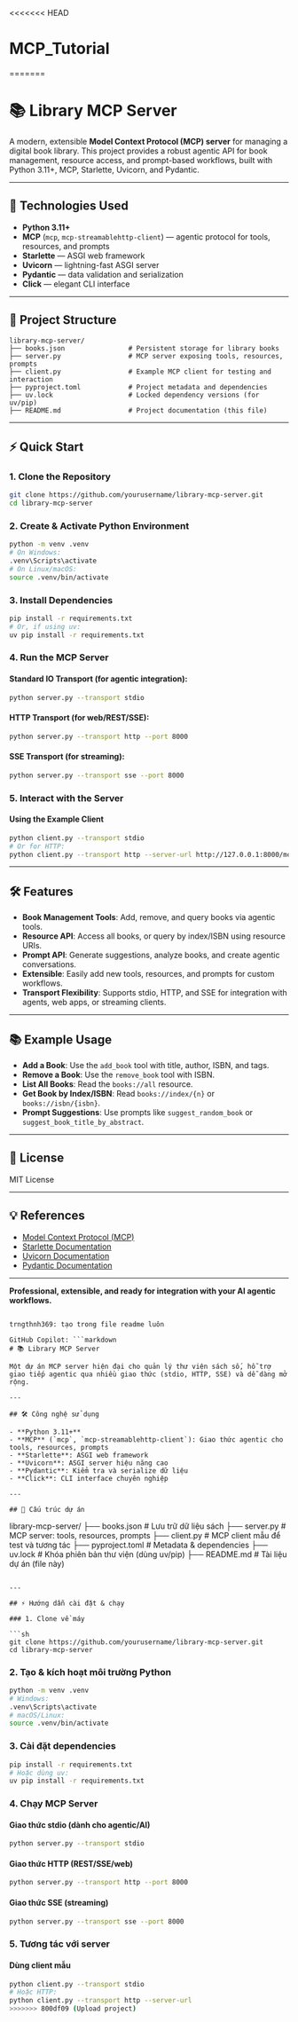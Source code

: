 <<<<<<< HEAD
# MCP_Tutorial
=======
# 📚 Library MCP Server

A modern, extensible **Model Context Protocol (MCP) server** for managing a digital book library. This project provides a robust agentic API for book management, resource access, and prompt-based workflows, built with Python 3.11+, MCP, Starlette, Uvicorn, and Pydantic.

---

## 🚀 Technologies Used

- **Python 3.11+**
- **MCP** (`mcp`, `mcp-streamablehttp-client`) — agentic protocol for tools, resources, and prompts
- **Starlette** — ASGI web framework
- **Uvicorn** — lightning-fast ASGI server
- **Pydantic** — data validation and serialization
- **Click** — elegant CLI interface

---

## 📁 Project Structure

```
library-mcp-server/
├── books.json                # Persistent storage for library books
├── server.py                 # MCP server exposing tools, resources, prompts
├── client.py                 # Example MCP client for testing and interaction
├── pyproject.toml            # Project metadata and dependencies
├── uv.lock                   # Locked dependency versions (for uv/pip)
├── README.md                 # Project documentation (this file)
```

---

## ⚡ Quick Start

### 1. Clone the Repository

```sh
git clone https://github.com/yourusername/library-mcp-server.git
cd library-mcp-server
```

### 2. Create & Activate Python Environment

```sh
python -m venv .venv
# On Windows:
.venv\Scripts\activate
# On Linux/macOS:
source .venv/bin/activate
```

### 3. Install Dependencies

```sh
pip install -r requirements.txt
# Or, if using uv:
uv pip install -r requirements.txt
```

### 4. Run the MCP Server

#### Standard IO Transport (for agentic integration):

```sh
python server.py --transport stdio
```

#### HTTP Transport (for web/REST/SSE):

```sh
python server.py --transport http --port 8000
```

#### SSE Transport (for streaming):

```sh
python server.py --transport sse --port 8000
```

### 5. Interact with the Server

#### Using the Example Client

```sh
python client.py --transport stdio
# Or for HTTP:
python client.py --transport http --server-url http://127.0.0.1:8000/mcp
```

---

## 🛠️ Features

- **Book Management Tools**: Add, remove, and query books via agentic tools.
- **Resource API**: Access all books, or query by index/ISBN using resource URIs.
- **Prompt API**: Generate suggestions, analyze books, and create agentic conversations.
- **Extensible**: Easily add new tools, resources, and prompts for custom workflows.
- **Transport Flexibility**: Supports stdio, HTTP, and SSE for integration with agents, web apps, or streaming clients.

---

## 📚 Example Usage

- **Add a Book**: Use the `add_book` tool with title, author, ISBN, and tags.
- **Remove a Book**: Use the `remove_book` tool with ISBN.
- **List All Books**: Read the `books://all` resource.
- **Get Book by Index/ISBN**: Read `books://index/{n}` or `books://isbn/{isbn}`.
- **Prompt Suggestions**: Use prompts like `suggest_random_book` or `suggest_book_title_by_abstract`.

---

## 📝 License

MIT License

---

## 💡 References

- [Model Context Protocol (MCP)](https://modelcontextprotocol.io/)
- [Starlette Documentation](https://www.starlette.io/)
- [Uvicorn Documentation](https://www.uvicorn.org/)
- [Pydantic Documentation](https://docs.pydantic.dev/)

---

**Professional, extensible, and ready for integration with your AI agentic workflows.**
```

trngthnh369: tạo trong file readme luôn

GitHub Copilot: ```markdown
# 📚 Library MCP Server

Một dự án MCP server hiện đại cho quản lý thư viện sách số, hỗ trợ giao tiếp agentic qua nhiều giao thức (stdio, HTTP, SSE) và dễ dàng mở rộng.

---

## 🛠 Công nghệ sử dụng

- **Python 3.11+**
- **MCP** (`mcp`, `mcp-streamablehttp-client`): Giao thức agentic cho tools, resources, prompts
- **Starlette**: ASGI web framework
- **Uvicorn**: ASGI server hiệu năng cao
- **Pydantic**: Kiểm tra và serialize dữ liệu
- **Click**: CLI interface chuyên nghiệp

---

## 📁 Cấu trúc dự án

```
library-mcp-server/
├── books.json                # Lưu trữ dữ liệu sách
├── server.py                 # MCP server: tools, resources, prompts
├── client.py                 # MCP client mẫu để test và tương tác
├── pyproject.toml            # Metadata & dependencies
├── uv.lock                   # Khóa phiên bản thư viện (dùng uv/pip)
├── README.md                 # Tài liệu dự án (file này)
```

---

## ⚡ Hướng dẫn cài đặt & chạy

### 1. Clone về máy

```sh
git clone https://github.com/yourusername/library-mcp-server.git
cd library-mcp-server
```

### 2. Tạo & kích hoạt môi trường Python

```sh
python -m venv .venv
# Windows:
.venv\Scripts\activate
# macOS/Linux:
source .venv/bin/activate
```

### 3. Cài đặt dependencies

```sh
pip install -r requirements.txt
# Hoặc dùng uv:
uv pip install -r requirements.txt
```

### 4. Chạy MCP Server

#### Giao thức stdio (dành cho agentic/AI)

```sh
python server.py --transport stdio
```

#### Giao thức HTTP (REST/SSE/web)

```sh
python server.py --transport http --port 8000
```

#### Giao thức SSE (streaming)

```sh
python server.py --transport sse --port 8000
```

### 5. Tương tác với server

#### Dùng client mẫu

```sh
python client.py --transport stdio
# Hoặc HTTP:
python client.py --transport http --server-url 
>>>>>>> 800df09 (Upload project)
